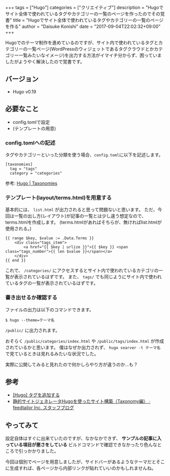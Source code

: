 +++
tags = ["Hugo"]
categories = ["クリエイティブ"]
description = "Hugoでサイト全体で使われているタグやカテゴリーの一覧のページを作ったのでその覚書"
title = "Hugoでサイト全体で使われているタグやカテゴリーの一覧のページを作る"
author = "Daisuke Konishi"
date = "2017-09-04T22:02:32+09:00"
+++


Hugoでのテーマ制作を進めているのですが、サイト内で使われているタグとカテゴリーの一覧ページ(WordPressのウィジェットであるタグクラウドとかカテゴリー一覧みたいなイメージ)を出力する方法がイマイチ分からず、困っていましたがようやく解決したので覚書です。

## バージョン

- Hugo v0.19

## 必要なこと

- config.tomlで設定
- (テンプレートの用意)

### config.tomlへの記述
タグやカテゴリーといった分類を使う場合、``config.toml``に以下を記述します。

```
[taxonomies]
  tag = "tags"
  category = "categories"
```

参考: [Hugo | Taxonomies]( https://gohugo.io/content-management/taxonomies/#configure-taxonomies)

### テンプレート(layout/terms.html)を用意する
基本的には、 ``list.html`` が出力されると思って問題ないと思います。
ただ、今回は一覧の出し方(レイアウト)が記事の一覧とは少し違う想定なので、terms.htmlを作成します。
(terms.htmlがあればそちらが、無ければlist.htmlが使用される。)

```
{{ range $key, $value := .Data.Terms }}
    <div class="tags_item">
        <a href="{{ $key | urlize }}">{{ $key }} <span class="tags_number">{{ len $value }}</span></a>
    </div>
{{ end }}
```

これで、 ``/categories/`` にアクセスするとサイト内で使われているカテゴリの一覧が表示されているはずです。
また、 ``tags/`` でも同じようにサイト内で使われているタグの一覧が表示されているはずです。

### 書き出せるか確認する
ファイルの出力は以下のコマンドできます。

```
$ hugo --theme=テーマ名
```

``/public/`` に出力されます。

おそらく ``/public/categories/index.html`` や ``/public/tags/index.html`` が作成されているかと思います。
僕はなぜか出力されず、 ``hugo searver -t テーマ名`` で見ているときは見れるみたいな状況でした。

実際に公開してみると見れたので何かしらやり方が違うのか…も？

## 参考

- [[Hugo] タグを追加する](https://code-house.jp/2016/08/19/hugotaxonomy/)
- [静的サイトジェネレータHugoを使ったサイト構築（Taxonomy編） · feedtailor Inc. スタッフブログ]( http://staff.feedtailor.jp/2016/06/29/hugo_11/)


## やってみて
設定自体はすぐに出来ていたのですが、なかなかできず、 **サンプルの記事に入っている項目が悪さをしている** ビルドコマンドで確認できなかったり色んなところで引っかかりました。

今回は個別でページを用意しましたが、サイドバーがあるようなテーマだとそこに生成すれば、各ページから内部リンクが貼れていいのかもしれませんね。
